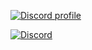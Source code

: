 [![Discord profile](https://discord.c99.nl/widget/theme-3/852751562677157920.png)](https://discord.com/users/852751562677157920)


[![Discord](https://discord.com/api/guilds/762325092302585867/widget.png?style=banner2)](https://dsc.gg/otakus-ukiyo)



